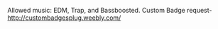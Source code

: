 Allowed music: EDM, Trap, and Bassboosted.
Custom Badge request- http://custombadgesplug.weebly.com/
